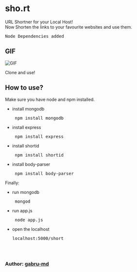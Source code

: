 # sho.rt
URL Shortner for your Local Host!<br>
Now Shorten the links to your favourite websites and use them.



<pre>Node Dependencies added</pre>
## GIF
![GIF](https://github.com/nsITians/sho.rt/blob/master/init/gif/short.gif?raw=true)

<p>Clone and use!</p>

## How to use?
Make sure you have node and npm installed.
  <br>
  * install mongodb
    <pre> npm install mongodb</pre>
  * install express
      <pre> npm install express</pre>
  * install shortid
      <pre> npm install shortid</pre>
  * install body-parser
      <pre> npm install body-parser</pre>

Finally:
  * run mongodb
      <pre> mongod </pre>
  * run app.js
      <pre> node app.js</pre>
  * open the localhost
      <pre>localhost:5000/short<pre>
      
### Author:  [gabru-md](https://github.com/gabru-md)
